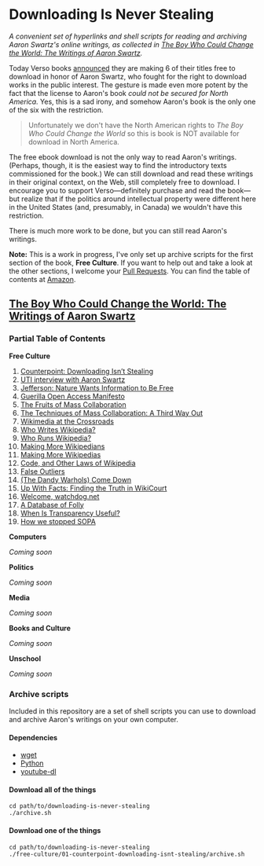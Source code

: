 # Downloading Is Never Stealing

*A convenient set of hyperlinks and shell scripts for reading and archiving Aaron Swartz's online writings, as collected in [*The Boy Who Could Change the World: The Writings of Aaron Swartz*](http://www.versobooks.com/books/2077-the-boy-who-could-change-the-world).*

Today Verso books [announced](http://www.versobooks.com/blogs/2575-psst-downloading-isn-t-stealing-for-today) they are making 6 of their titles free to download in honor of Aaron Swartz, who fought for the right to download works in the public interest. The gesture is made even more potent by the fact that the license to Aaron's book *could not be secured for North America.* Yes, this is a sad irony, and somehow Aaron's book is the only one of the six with the restriction.

> Unfortunately we don't have the North American rights to *The Boy Who Could Change the World* so this is book is NOT available for download in North America.

The free ebook download is not the only way to read Aaron's writings. (Perhaps, though, it is the easiest way to find the introductory texts commissioned for the book.) We can still download and read these writings in their original context, on the Web, still completely free to download. I encourage you to support Verso—definitely purchase and read the book—but realize that if the politics around intellectual property were different here in the United States (and, presumably, in Canada) we wouldn't have this restriction.

There is much more work to be done, but you can still read Aaron's writings.

__Note:__ This is a work in progress, I've only set up archive scripts for the first section of the book, __Free Culture__. If you want to help out and take a look at the other sections, I welcome your [Pull Requests](https://github.com/dphiffer/downloading-is-never-stealing/pulls). You can find the table of contents at [Amazon](http://www.amazon.com/The-Boy-Could-Change-World/dp/162097066X#reader_162097066X).

## [The Boy Who Could Change the World: The Writings of Aaron Swartz](http://www.versobooks.com/books/2077-the-boy-who-could-change-the-world)

### Partial Table of Contents

__Free Culture__

1. [Counterpoint: Downloading Isn’t Stealing](http://www.aaronsw.com/weblog/001112)
2. [UTI interview with Aaron Swartz](https://ia902704.us.archive.org/18/items/AaronSwartz20040123UTIInterview/Aaron-Swartz-2004-01-23-UTI-interview.html)
3. [Jefferson: Nature Wants Information to Be Free](http://www.aaronsw.com/weblog/001115)
4. [Guerilla Open Access Manifesto](https://archive.org/stream/GuerillaOpenAccessManifesto/Goamjuly2008_djvu.txt)
5. [The Fruits of Mass Collaboration](http://www.aaronsw.com/weblog/masscollab)
6. [The Techniques of Mass Collaboration: A Third Way Out](http://www.aaronsw.com/weblog/masscollab2)
7. [Wikimedia at the Crossroads](http://www.aaronsw.com/weblog/wikiroads)
8. [Who Writes Wikipedia?](http://www.aaronsw.com/weblog/whowriteswikipedia)
9. [Who Runs Wikipedia?](http://www.aaronsw.com/weblog/whorunswikipedia)
10. [Making More Wikipedians](http://www.aaronsw.com/weblog/morewikipedians)
11. [Making More Wikipedias](http://www.aaronsw.com/weblog/morewikipedias)
12. [Code, and Other Laws of Wikipedia](http://www.aaronsw.com/weblog/wikicodeislaw)
13. [False Outliers](http://www.aaronsw.com/weblog/writefp)
14. [(The Dandy Warhols) Come Down](http://www.aaronsw.com/weblog/comedown)
15. [Up With Facts: Finding the Truth in WikiCourt](http://www.aaronsw.com/weblog/001175)
16. [Welcome, watchdog.net](http://www.aaronsw.com/weblog/watchdog)
17. [A Database of Folly](http://crookedtimber.org/2012/07/03/a-database-of-folly/)
18. [When Is Transparency Useful?](http://www.aaronsw.com/weblog/usefultransparency)
19. [How we stopped SOPA](https://www.youtube.com/watch?v=Fgh2dFngFsg)

__Computers__

*Coming soon*

__Politics__

*Coming soon*

__Media__

*Coming soon*

__Books and Culture__

*Coming soon*

__Unschool__

*Coming soon*


### Archive scripts

Included in this repository are a set of shell scripts you can use to download and archive Aaron's writings on your own computer.

#### Dependencies

* [wget](https://www.gnu.org/software/wget/)
* [Python](https://www.python.org/)
* [youtube-dl](https://rg3.github.io/youtube-dl/)

#### Download all of the things

```
cd path/to/downloading-is-never-stealing
./archive.sh
```

#### Download one of the things

```
cd path/to/downloading-is-never-stealing
./free-culture/01-counterpoint-downloading-isnt-stealing/archive.sh
```
